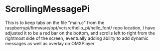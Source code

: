 ScrollingMessagePi
==================

This is to keep tabs on the file "main.c" from the raspberrypi/firmware/opt/vc/src/hello_pi/hello_font/ repo location, I have adjusted it to be a red bar on the bottom, and scrolls left to right from the rightmost side of the screen, eventually adding ability to add dynamic messages as well as overlay on OMXPlayer
